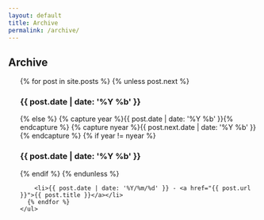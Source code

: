 ```yaml
---
layout: default
title: Archive
permalink: /archive/
---
```


<div class="post">
	<h2>Archive</h2>
	<ul>
	  {% for post in site.posts %}
	    {% unless post.next %}
	      <h3>{{ post.date | date: '%Y %b' }}</h3>
	    {% else %}
	      {% capture year %}{{ post.date | date: '%Y %b' }}{% endcapture %}
	      {% capture nyear %}{{ post.next.date | date: '%Y %b' }}{% endcapture %}
	      {% if year != nyear %}
	        <h3>{{ post.date | date: '%Y %b' }}</h3>
	      {% endif %}
	    {% endunless %}

	    <li>{{ post.date | date: '%Y/%m/%d' }} - <a href="{{ post.url }}">{{ post.title }}</a></li>
	  {% endfor %}
	</ul>
</div>